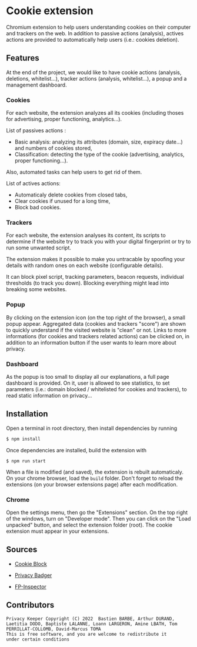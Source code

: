 # Cookie extension

Chromium extension to help users understanding cookies on their computer and trackers on the web. In addition to passive actions (analysis), actives actions are provided to automatically help users (i.e.: cookies deletion).

## Features

At the end of the project, we would like to have cookie actions (analysis, deletions, whitelist...), tracker actions (analysis, whitelist...), a popup and a management dashboard.

### Cookies

For each website, the extension analyzes all its cookies (including thoses for advertising, proper functioning, analytics...).

List of passives actions :
- Basic analysis: analyzing its attributes (domain, size, expiracy date...) and numbers of cookies stored,
- Classification: detecting the type of the cookie (advertising, analytics, proper functioning...).

Also, automated tasks can help users to get rid of them.

List of actives actions:
- Automaticaly delete cookies from closed tabs,
- Clear cookies if unused for a long time,
- Block bad cookies.

### Trackers

For each website, the extension analyses its content, its scripts to determine if the website try to track you with your digital fingerprint or try to run some unwanted script. 

The extension makes it possible to make you untracable by spoofing your details with random ones on each website (configurable details). 

It can block pixel script, tracking parameters, beacon requests, individual thresholds (to track you down). Blocking everything might lead into breaking some websites. 

### Popup

By clicking on the extension icon (on the top right of the browser), a small popup appear. Aggregated data (cookies and trackers "score") are shown to quickly understand if the visited website is "clean" or not. Links to more informations (for cookies and trackers related actions) can be clicked on, in addition to an information button if the user wants to learn more about privacy.

### Dashboard

As the popup is too small to display all our explanations, a full page dashboard is provided. On it, user is allowed to see statistics, to set parameters (i.e.: domain blocked / whitelisted for cookies and trackers), to read static information on privacy...

## Installation

Open a terminal in root directory, then install dependencies by running
```sh
$ npm install
```

Once dependencies are installed, build the extension with
```
$ npm run start
```

When a file is modified (and saved), the extension is rebuilt automaticaly. On your chrome browser, load the `build` folder. Don't forget to reload the extensions (on your browser extensions page) after each modification.

### Chrome

Open the settings menu, then go the "Extensions" section. On the top right of the windows, turn on "Developer mode". Then you can click on the "Load unpacked" button, and select the extension folder (root). The cookie extension must appear in your extensions.

## Sources

- [Cookie Block](https://github.com/dibollinger/CookieBlock)

- [Privacy Badger](https://github.com/EFForg/privacybadger)

- [FP-Inspector](https://github.com/uiowa-irl/FP-Inspector)

## Contributors

```
Privacy Keeper Copyright (C) 2022  Bastien BARBE, Arthur DURAND, Laetitia DODO, Baptiste LALANNE, Loann LARGERON, Amine LBATH, Tom PERRILLAT-COLLOMB, David-Marcus TOMA
This is free software, and you are welcome to redistribute it
under certain conditions
```